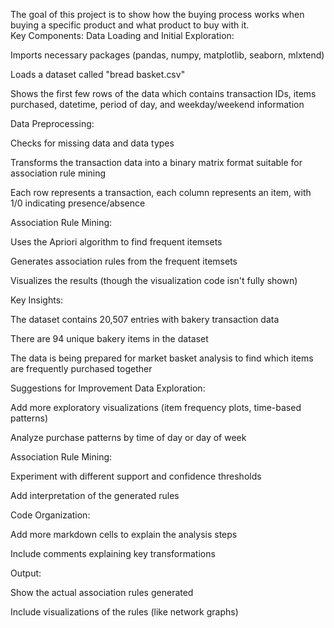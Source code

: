 The goal of this project is to show how the buying process works when buying a specific product and what product to buy with it.  
Key Components:
Data Loading and Initial Exploration:

Imports necessary packages (pandas, numpy, matplotlib, seaborn, mlxtend)

Loads a dataset called "bread basket.csv"

Shows the first few rows of the data which contains transaction IDs, items purchased, datetime, period of day, and weekday/weekend information

Data Preprocessing:

Checks for missing data and data types

Transforms the transaction data into a binary matrix format suitable for association rule mining

Each row represents a transaction, each column represents an item, with 1/0 indicating presence/absence

Association Rule Mining:

Uses the Apriori algorithm to find frequent itemsets

Generates association rules from the frequent itemsets

Visualizes the results (though the visualization code isn't fully shown)

Key Insights:

The dataset contains 20,507 entries with bakery transaction data

There are 94 unique bakery items in the dataset

The data is being prepared for market basket analysis to find which items are frequently purchased together

Suggestions for Improvement
Data Exploration:

Add more exploratory visualizations (item frequency plots, time-based patterns)

Analyze purchase patterns by time of day or day of week

Association Rule Mining:

Experiment with different support and confidence thresholds

Add interpretation of the generated rules

Code Organization:

Add more markdown cells to explain the analysis steps

Include comments explaining key transformations

Output:

Show the actual association rules generated

Include visualizations of the rules (like network graphs)
